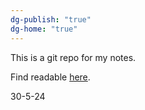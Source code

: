 ```yaml
---
dg-publish: "true"
dg-home: "true"
---
```


This is a git repo for my notes.

Find readable [here](https://playersnotes.vercel.app).

30-5-24

